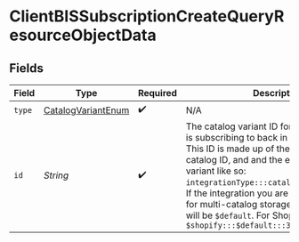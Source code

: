 # ClientBISSubscriptionCreateQueryResourceObjectData


## Fields

| Field                                                                                                                                                                                                                                                                                                                                                                                                            | Type                                                                                                                                                                                                                                                                                                                                                                                                             | Required                                                                                                                                                                                                                                                                                                                                                                                                         | Description                                                                                                                                                                                                                                                                                                                                                                                                      | Example                                                                                                                                                                                                                                                                                                                                                                                                          |
| ---------------------------------------------------------------------------------------------------------------------------------------------------------------------------------------------------------------------------------------------------------------------------------------------------------------------------------------------------------------------------------------------------------------- | ---------------------------------------------------------------------------------------------------------------------------------------------------------------------------------------------------------------------------------------------------------------------------------------------------------------------------------------------------------------------------------------------------------------- | ---------------------------------------------------------------------------------------------------------------------------------------------------------------------------------------------------------------------------------------------------------------------------------------------------------------------------------------------------------------------------------------------------------------- | ---------------------------------------------------------------------------------------------------------------------------------------------------------------------------------------------------------------------------------------------------------------------------------------------------------------------------------------------------------------------------------------------------------------- | ---------------------------------------------------------------------------------------------------------------------------------------------------------------------------------------------------------------------------------------------------------------------------------------------------------------------------------------------------------------------------------------------------------------- |
| `type`                                                                                                                                                                                                                                                                                                                                                                                                           | [CatalogVariantEnum](../../models/components/CatalogVariantEnum.md)                                                                                                                                                                                                                                                                                                                                              | :heavy_check_mark:                                                                                                                                                                                                                                                                                                                                                                                               | N/A                                                                                                                                                                                                                                                                                                                                                                                                              |                                                                                                                                                                                                                                                                                                                                                                                                                  |
| `id`                                                                                                                                                                                                                                                                                                                                                                                                             | *String*                                                                                                                                                                                                                                                                                                                                                                                                         | :heavy_check_mark:                                                                                                                                                                                                                                                                                                                                                                                               | The catalog variant ID for which the profile is subscribing to back in stock notifications. This ID is made up of the integration type, catalog ID, and and the external ID of the variant like so: `integrationType:::catalogId:::externalId`. If the integration you are using is not set up for multi-catalog storage, the 'catalogId' will be `$default`. For Shopify `$shopify:::$default:::33001893429341` | $custom:::$default:::SAMPLE-DATA-ITEM-1-VARIANT-MEDIUM                                                                                                                                                                                                                                                                                                                                                           |